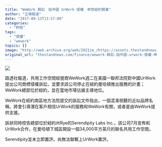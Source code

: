 ```yaml
---
title: "WeWork 興訟　指中國 UrWork 侵權　申禁紐約開業"
author: "立場報道"
date: "2017-09-13T13:57:00"
categories:
  - "財經"
tags:
  - "侵權"
  - "wework"
topics: []
image: "http://web.archive.org/web/2021im_/https://assets.thestandnews.com/media/photos/work3-01_e9xUi.png"
original_url: "thestandnews.com/finance/wework-興訟-指中國-urwork-侵權-申禁紐約開業"
---
```

![](http://web.archive.org/web/2021im_/https://assets.thestandnews.com/media/photos/work3-01_e9xUi.png)

路透社報道，共用工作空間經營商WeWork週二在美國一聯邦法院對中國UrWork提出公司商標侵權訴訟，並要求該公司停止在紐約曼哈頓推出服務的計畫；WeWork總部位於紐約，並在當地市場佔據主導地位。

WeWork在紐約南區地方法院提交的訴訟文件指出，一個混淆視聽的近似品牌名稱，將會引導潛在客戶相信UrWork的服務和WeWork有關，或者是由WeWork提供支援。

訴狀同時控告總部位於紐約州Rye的Serendipity Labs Inc.，該公司7月宣佈和UrWork合作，在曼哈頓下城區開設一個34,000平方英尺的聯名共用工作空間。

Serendipity並未立即置評。尚無法聯繫上UrWork置評。